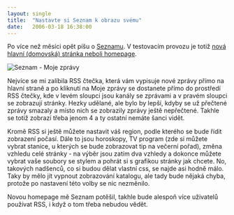 ```yaml
---
layout: single
title:  "Nastavte si Seznam k obrazu svému"
date:   2006-03-18 16:38:00
---
```

Po více než měsíci opět píšu o [Seznamu](http://www.seznam.cz/).
V testovacím provozu je totiž
[nová hlavní (domovská) stránka neboli homepage](http://homepage.seznam.cz/).

![Seznam - Moje zprávy](/img/seznam_homepage.jpg)

Nejvíce se mi zalíbila RSS čtečka, která vám vypisuje nové zprávy přímo na hlavní
straně a po kliknutí na Moje zprávy se dostanete přímo do prostředí RSS čtečky,
kde v levém sloupci jsou kanály se zprávami a v pravém sloupci se zobrazují stránky.
Hezky udělané, ale bylo by lepší, kdyby se už přečtené zprávy smazaly a místo
nich se zobrazily zprávy ještě nepřečtené. Takhle se totiž zobrazí třeba jenom 4
a ty ostatní nemáte šanci vidět.

Kromě RSS si ještě můžete nastavit váš region, podle kterého se bude řídit zobrazení
počasí. Dále to jsou horoskopy, TV program (zde si můžete vybrat stanice, u kterých
se bude zobrazovat tip na večerní pořad), změna vzhledu celé stránky - na výběr jsou
zatím dva vzhledy a dokonce můžete vybrat vaše soubory se stylem a pohrát si s grafikou
stránky jak chcete. No, takových nadšenců, co si budou dělat vlastní css, se najde asi
hodně málo. Taky by mělo jít vypnout zobrazování katalogu, ale tady bude nějaká chyba,
protože po nastavení této volby se nic nezměnilo.

Novou homepage mě Seznam potěšil, takhle bude alespoň více uživatelů používat RSS,
i když o tom třeba nebudou vědět.
